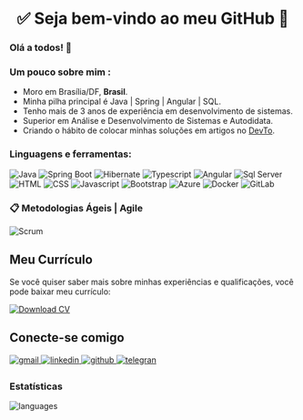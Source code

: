 <h1 align="center"> 
	✅ Seja bem-vindo ao meu GitHub 🚀
</h1>

### Olá a todos! 👋


### Um pouco sobre mim :

- Moro em Brasília/DF, **Brasil**.
-  Minha pilha principal é Java | Spring | Angular | SQL.
- Tenho mais de 3 anos de experiência em desenvolvimento de sistemas.
-  Superior em Análise e Desenvolvimento de Sistemas e Autodidata.
- Criando o hábito de colocar minhas soluções em artigos no [DevTo](https://dev.to/lenilsonp40). 

###  Linguagens e ferramentas:
![Java](https://img.shields.io/badge/Java-007396?style=flat&logo=java&logoColor=white)
![Spring Boot](https://img.shields.io/badge/Spring_Boot-6DB33F?style=flat&logo=spring-boot&logoColor=white)
![Hibernate](https://img.shields.io/badge/Hibernate-59666C?style=flat&logo=hibernate&logoColor=white) ![Typescript](https://img.shields.io/badge/TypeScript-007ACC?style=for-the-badge&logo=typescript&logoColor=white&style=plastic) ![Angular](https://img.shields.io/badge/Angular-DD0031?style=for-the-badge&logo=angular&logoColor=white&style=plastic) ![Sql Server](https://img.shields.io/badge/Microsoft_SQL_Server-CC2927?style=for-the-badge&logo=microsoft-sql-server&logoColor=white&style=plastic)  ![HTML](https://img.shields.io/badge/HTML5-E34F26?style=for-the-badge&logo=html5&logoColor=white&style=plastic) ![CSS](https://img.shields.io/badge/CSS3-1572B6?style=for-the-badge&logo=css3&logoColor=white&style=plastic) ![Javascript](https://img.shields.io/badge/JavaScript-323330?style=for-the-badge&logo=javascript&logoColor=F7DF1E&style=plastic) ![Bootstrap](https://img.shields.io/badge/Bootstrap-563D7C?style=for-the-badge&logo=bootstrap&logoColor=white&style=plastic)   ![Azure](https://img.shields.io/badge/azure-%230072C6.svg?style=for-the-badge&logo=azure-devops&logoColor=white&style=plastic) ![Docker](https://img.shields.io/badge/docker-%230db7ed.svg?style=for-the-badge&logo=docker&logoColor=white&style=plastic)
![GitLab](https://img.shields.io/badge/GitLab-FC6D26?style=flat&logo=gitlab&logoColor=white)  

### 📋 Metodologias Ágeis | Agile
![Scrum](https://img.shields.io/badge/Scrum-6DB33F?style=flat&logo=trello&logoColor=white)

##  Meu Currículo

Se você quiser saber mais sobre minhas experiências e qualificações, você pode baixar meu currículo:

<a href="https://drive.google.com/file/d/13kDzklfcNAoQ1dDhTW219cmOK-xOf8bs/view?usp=drive_link" target="_blank">
    <img src="https://img.shields.io/badge/Download%20CV-0078D4?style=for-the-badge&logo=microsoft&logoColor=white" alt="Download CV">
</a>


## Conecte-se comigo  
<div>
<a href="mailto:lenilsonp40@gmail.com" target="_blank">
<img src=https://img.shields.io/badge/Gmail-D14836?style=for-the-badge&logo=gmail&logoColor=white alt=gmail style="margin-bottom: 5px;" />
</a>
<a href="https://www.linkedin.com/in/lenilson-soares-/" target="_blank">
<img src=https://img.shields.io/badge/linkedin-%231E77B5.svg?&style=for-the-badge&logo=linkedin&logoColor=white alt=linkedin style="margin-bottom: 5px;" />
</a>
<a href="https://github.com/lenilsonp40" target="_blank">
<img src=https://img.shields.io/badge/github-%2324292e.svg?&style=for-the-badge&logo=github&logoColor=white alt=github style="margin-bottom: 5px;" />
</a>
<a href="https://t.me/LenilsonSoares" target="_blank">
<img src=https://img.shields.io/badge/Telegram-2CA5E0?style=for-the-badge&logo=telegram&logoColor=white alt=telegran style="margin-bottom: 5px;" />
</a>

### Estatísticas 
![languages](https://github-readme-stats.vercel.app/api/top-langs/?username=lenilsonp40&hide=scss&layout=compact&theme=cobalt&title_color=2ED3EA)


